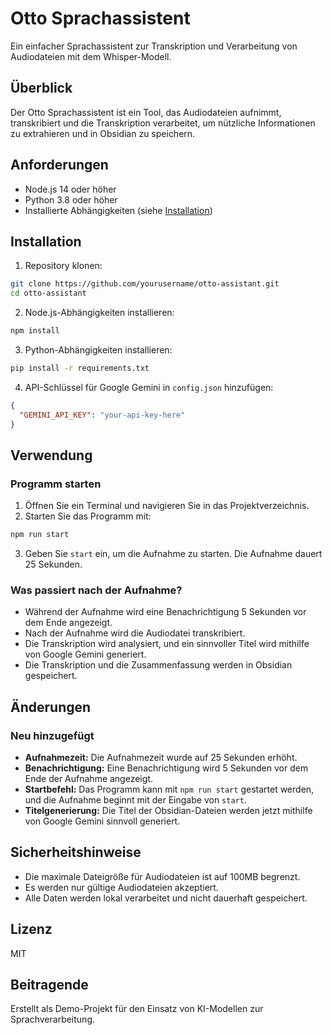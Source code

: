 # Otto Sprachassistent

Ein einfacher Sprachassistent zur Transkription und Verarbeitung von Audiodateien mit dem Whisper-Modell.

## Überblick

Der Otto Sprachassistent ist ein Tool, das Audiodateien aufnimmt, transkribiert und die Transkription verarbeitet, um nützliche Informationen zu extrahieren und in Obsidian zu speichern.

## Anforderungen

-   Node.js 14 oder höher
-   Python 3.8 oder höher
-   Installierte Abhängigkeiten (siehe [Installation](#installation))

## Installation

1. Repository klonen:

```bash
git clone https://github.com/yourusername/otto-assistant.git
cd otto-assistant
```

2. Node.js-Abhängigkeiten installieren:

```bash
npm install
```

3. Python-Abhängigkeiten installieren:

```bash
pip install -r requirements.txt
```

4. API-Schlüssel für Google Gemini in `config.json` hinzufügen:

```json
{
  "GEMINI_API_KEY": "your-api-key-here"
}
```

## Verwendung

### Programm starten

1. Öffnen Sie ein Terminal und navigieren Sie in das Projektverzeichnis.
2. Starten Sie das Programm mit:

```bash
npm run start
```

3. Geben Sie `start` ein, um die Aufnahme zu starten. Die Aufnahme dauert 25 Sekunden.

### Was passiert nach der Aufnahme?

- Während der Aufnahme wird eine Benachrichtigung 5 Sekunden vor dem Ende angezeigt.
- Nach der Aufnahme wird die Audiodatei transkribiert.
- Die Transkription wird analysiert, und ein sinnvoller Titel wird mithilfe von Google Gemini generiert.
- Die Transkription und die Zusammenfassung werden in Obsidian gespeichert.

## Änderungen

### Neu hinzugefügt

- **Aufnahmezeit:** Die Aufnahmezeit wurde auf 25 Sekunden erhöht.
- **Benachrichtigung:** Eine Benachrichtigung wird 5 Sekunden vor dem Ende der Aufnahme angezeigt.
- **Startbefehl:** Das Programm kann mit `npm run start` gestartet werden, und die Aufnahme beginnt mit der Eingabe von `start`.
- **Titelgenerierung:** Die Titel der Obsidian-Dateien werden jetzt mithilfe von Google Gemini sinnvoll generiert.

## Sicherheitshinweise

-   Die maximale Dateigröße für Audiodateien ist auf 100MB begrenzt.
-   Es werden nur gültige Audiodateien akzeptiert.
-   Alle Daten werden lokal verarbeitet und nicht dauerhaft gespeichert.

## Lizenz

MIT

## Beitragende

Erstellt als Demo-Projekt für den Einsatz von KI-Modellen zur Sprachverarbeitung.

